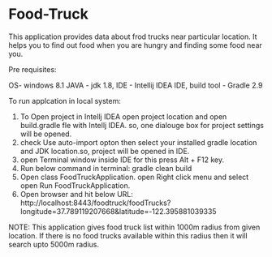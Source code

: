 # Food-Truck
This application provides data about frod trucks near particular location. It helps you to find out food when you are hungry and finding some food near you.

Pre requisites:

OS- windows 8.1
JAVA - jdk 1.8,
IDE - Intellij IDEA IDE,
build tool - Gradle 2.9

To run applcation in local system:

1. To Open project in Intellj IDEA open project location and open build.gradle fle with Intellj IDEA. so, one dialouge box for project settings will be opened.
2. check Use auto-import opton then select your installed gradle location and JDK location.so,  project will be opened in IDE.
3. open Terminal window inside IDE for this press Alt + F12 key.
4. Run below command in terminal:
    gradle clean build
5. Open class FoodTruckApplication. open Right click menu and select open Run FoodTruckApplication.
6. Open browser and hit below URL:
http://localhost:8443/foodtruck/foodTrucks?longitude=37.789119207668&latitude=-122.395881039335

NOTE: This application gives food truck list within 1000m radius from given location. If there is no food trucks available within this radius then it will search upto 5000m radius.
